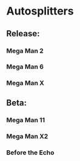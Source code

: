 # Autosplitters

## Release:
### Mega Man 2
### Mega Man 6
### Mega Man X

## Beta:
### Mega Man 11
### Mega Man X2
### Before the Echo
